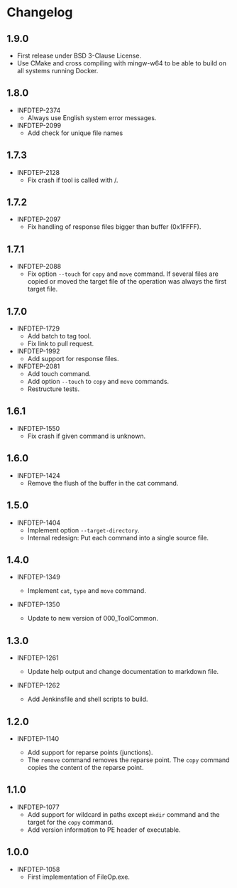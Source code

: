 
# Changelog

<!-- cspell:ignore INFDTEP -->

## 1.9.0

- First release under BSD 3-Clause License.
- Use CMake and cross compiling with mingw-w64 to be able to build on all systems running Docker.

## 1.8.0

- INFDTEP-2374
  - Always use English system error messages.
- INFDTEP-2099
  - Add check for unique file names

## 1.7.3

- INFDTEP-2128
  - Fix crash if tool is called with /.

## 1.7.2

- INFDTEP-2097
  - Fix handling of response files bigger than buffer (0x1FFFF).

## 1.7.1

- INFDTEP-2088
  - Fix option `--touch` for `copy` and `move` command. If several
    files are copied or moved the target file of the operation was
    always the first target file.

## 1.7.0

- INFDTEP-1729
  - Add batch to tag tool.
  - Fix link to pull request.
- INFDTEP-1992
  - Add support for response files.
- INFDTEP-2081
  - Add touch command.
  - Add option `--touch` to `copy` and `move` commands.
  - Restructure tests.

## 1.6.1

- INFDTEP-1550
  - Fix crash if given command is unknown.

## 1.6.0

- INFDTEP-1424
  - Remove the flush of the buffer in the cat command.

## 1.5.0

- INFDTEP-1404
  - Implement option `--target-directory`.
  - Internal redesign: Put each command into a single source file.

## 1.4.0

- INFDTEP-1349
  - Implement `cat`, `type` and `move` command.

- INFDTEP-1350
  - Update to new version of 000_ToolCommon.

## 1.3.0

- INFDTEP-1261
  - Update help output and change documentation to markdown file.

- INFDTEP-1262
  - Add Jenkinsfile and shell scripts to build.

## 1.2.0

- INFDTEP-1140

  - Add support for reparse points (junctions).
  - The `remove` command removes the reparse point. The `copy` command copies the content of the reparse point.

## 1.1.0

- INFDTEP-1077
  - Add support for wildcard in paths except `mkdir` command and the target for the `copy` command.
  - Add version information to PE header of executable.

## 1.0.0

- INFDTEP-1058
  - First implementation of FileOp.exe.
